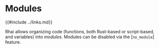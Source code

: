 Modules
=======

{{#include ../links.md}}

Rhai allows organizing code (functions, both Rust-based or script-based, and variables) into _modules_.
Modules can be disabled via the [`no_module`] feature.
